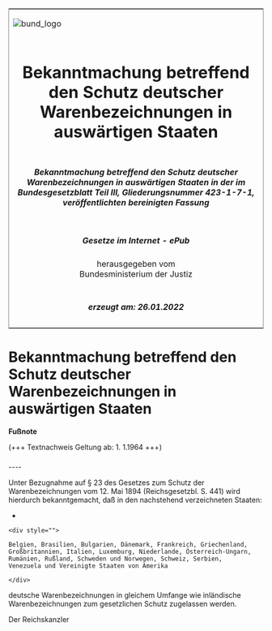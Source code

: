 <span id="DECKBLATT.html"></span>

<table border="0" frame="border" width="100%">

<tr valign="top">

<td align="left">

![bund\_logo](BfJ_2021_Web_de_de.gif)

</td>

<td align="right">

 

</td>

</tr>

<tr align="center" valign="middle">

<td colspan="2">

# Bekanntmachung betreffend den Schutz deutscher Warenbezeichnungen in auswärtigen Staaten

</td>

</tr>

<tr align="center" valign="middle">

<td colspan="2">

##### Bekanntmachung betreffend den Schutz deutscher Warenbezeichnungen in auswärtigen Staaten in der im Bundesgesetzblatt Teil III, Gliederungsnummer 423-1-7-1, veröffentlichten bereinigten Fassung

</td>

</tr>

<tr align="center" valign="middle">

<td colspan="2">

  
  

##### Gesetze im Internet - ePub  
  
herausgegeben vom  
Bundesministerium der Justiz

</td>

</tr>

<tr align="center" valign="bottom">

<td colspan="2">

  
  

##### erzeugt am: 26.01.2022

</td>

</tr>

</table>

<span id="BJNR005210894.html"></span>

# Bekanntmachung betreffend den Schutz deutscher Warenbezeichnungen in auswärtigen Staaten

<div>

  
**Fußnote**

<div class="jnhtml">

<div>

<div class="jurAbsatz">

(+++ Textnachweis Geltung ab: 1. 1.1964 +++)

</div>

</div>

</div>

</div>

<span id="BJNR005210894BJNE000100303.html"></span>

###   
\----

<div>

<div class="jnhtml">

<div>

<div class="jurAbsatz">

Unter Bezugnahme auf § 23 des Gesetzes zum Schutz der Warenbezeichnungen
vom 12. Mai 1894 (Reichsgesetzbl. S. 441) wird hierdurch bekanntgemacht,
daß in den nachstehend verzeichneten Staaten:

  - 
    
    <div style="">
    
    Belgien, Brasilien, Bulgarien, Dänemark, Frankreich, Griechenland,
    Großbritannien, Italien, Luxemburg, Niederlande, Österreich-Ungarn,
    Rumänien, Rußland, Schweden und Norwegen, Schweiz, Serbien,
    Venezuela und Vereinigte Staaten von Amerika
    
    </div>

deutsche Warenbezeichnungen in gleichem Umfange wie inländische
Warenbezeichnungen zum gesetzlichen Schutz zugelassen werden.  
  
<span class="SP">Der Reichskanzler</span>

</div>

</div>

</div>

</div>
